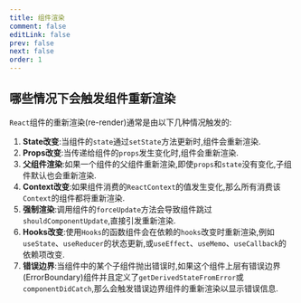 ```yaml
---
title: 组件渲染
comment: false
editLink: false
prev: false
next: false
order: 1
---
```



## 哪些情况下会触发组件重新渲染

`React`组件的重新渲染(re-render)通常是由以下几种情况触发的:

1. **State改变**:当组件的`state`通过`setState`方法更新时,组件会重新渲染.
2. **Props改变**:当传递给组件的`props`发生变化时,组件会重新渲染.
3. **父组件渲染**:如果一个组件的父组件重新渲染,即使`props`和`state`没有变化,子组件默认也会重新渲染.
4. **Context改变**:如果组件消费的`ReactContext`的值发生变化,那么所有消费该`Context`的组件都将重新渲染.
5. **强制渲染**:调用组件的`forceUpdate`方法会导致组件跳过`shouldComponentUpdate`,直接引发重新渲染.
6. **Hooks改变**:使用`Hooks`的函数组件会在依赖的`hooks`改变时重新渲染,例如`useState`、`useReducer`的状态更新,或`useEffect`、`useMemo`、`useCallback`的依赖项改变.
7. **错误边界**:当组件中的某个子组件抛出错误时,如果这个组件上层有错误边界(ErrorBoundary)组件并且定义了`getDerivedStateFromError`或`componentDidCatch`,那么会触发错误边界组件的重新渲染以显示错误信息.
